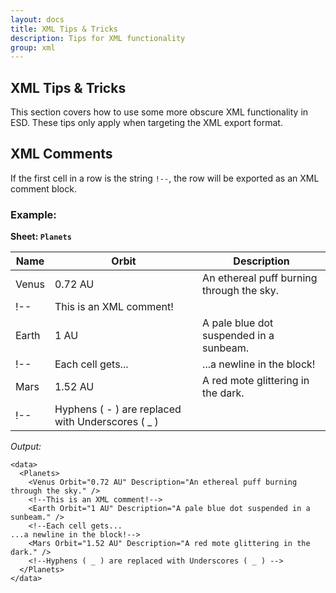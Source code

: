 ```yaml
---
layout: docs
title: XML Tips & Tricks
description: Tips for XML functionality
group: xml
---
```


XML Tips & Tricks
-----------------
This section covers how to use some more obscure XML functionality in ESD. These tips only apply when targeting the XML export format.

XML Comments
---------------------
If the first cell in a row is the string `!--`, the row will be exported as an XML comment block.

### Example: ###

**Sheet: `Planets`**

Name | Orbit | Description
---- | --------- | -----------
Venus | 0.72 AU | An ethereal puff burning through the sky.
!-- | This is an XML comment! |
Earth | 1 AU | A pale blue dot suspended in a sunbeam.
!-- | Each cell gets... | ...a newline in the block!
Mars | 1.52 AU | A red mote glittering in the dark.
!-- | Hyphens ( - ) are replaced with Underscores ( _ ) |

*Output:*
```
<data>
  <Planets>
    <Venus Orbit="0.72 AU" Description="An ethereal puff burning through the sky." />
    <!--This is an XML comment!-->
    <Earth Orbit="1 AU" Description="A pale blue dot suspended in a sunbeam." />
    <!--Each cell gets...
...a newline in the block!-->
    <Mars Orbit="1.52 AU" Description="A red mote glittering in the dark." />
    <!--Hyphens ( _ ) are replaced with Underscores ( _ ) -->
  </Planets>
</data>
```
